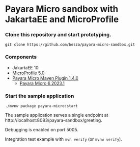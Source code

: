 # Payara Micro sandbox with JakartaEE and MicroProfile

### Clone this repository and start prototyping.
```shell
git clone https://github.com/besza/payara-micro-sandbox.git
```  
### Components
* JakartaEE 10
* [MicroProfile 5.0](https://github.com/eclipse/microprofile)
* [Payara Micro Maven Plugin 1.4.0](https://github.com/payara/ecosystem-maven/tree/master/payara-micro-maven-plugin)
  * [Payara Micro 6.2023.1](https://docs.payara.fish/community/docs/Technical%20Documentation/Payara%20Micro%20Documentation/Overview.html)

### Start the sample application
```shell
./mvnw package payara-micro:start
```
The sample application serves a single endpoint at http://localhost:8083/payara-sandbox/greeting. 

Debugging is enabled on port 5005.

Integration test example with `mvn verify` (or `mvnw verify`).